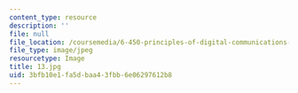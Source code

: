 ```yaml
---
content_type: resource
description: ''
file: null
file_location: /coursemedia/6-450-principles-of-digital-communications-i-fall-2006/3bfb10e1fa5dbaa43fbb6e06297612b8_13.jpg
file_type: image/jpeg
resourcetype: Image
title: 13.jpg
uid: 3bfb10e1-fa5d-baa4-3fbb-6e06297612b8
---
```

